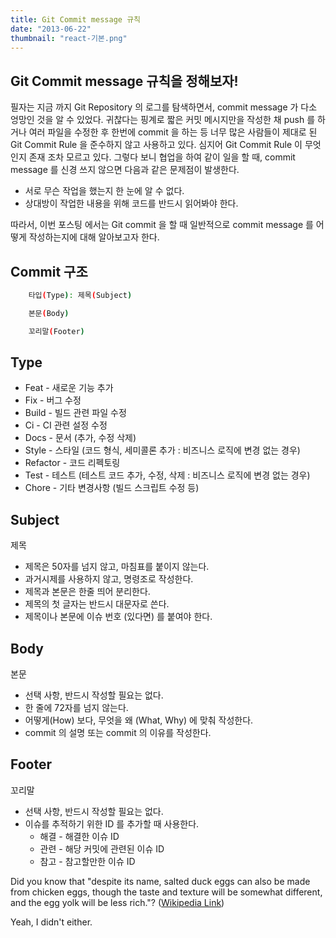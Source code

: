 ```yaml
---
title: Git Commit message 규칙
date: "2013-06-22"
thumbnail: "react-기본.png"
---
```


## Git Commit message 규칙을 정해보자!

필자는 지금 까지 Git Repository 의 로그를 탐색하면서, commit message 가 다소 엉망인 것을 알 수 있었다.
귀찮다는 핑계로 짧은 커밋 메시지만을 작성한 채 push 를 하거나 여러 파일을 수정한 후 한번에 commit 을 하는 등 너무 많은 사람들이 제대로 된 Git Commit Rule 을 준수하지 않고 사용하고 있다. 심지어 Git Commit Rule 이 무엇인지 존재 조차 모르고 있다. 그렇다 보니 협업을 하여 같이 일을 할 때, commit message 를 신경 쓰지 않으면 다음과 같은 문제점이 발생한다.

- 서로 무슨 작업을 했는지 한 눈에 알 수 없다.
- 상대방이 작업한 내용을 위해 코드를 반드시 읽어봐야 한다.

따라서, 이번 포스팅 에서는 Git commit 을 할 때 일반적으로 commit message 를 어떻게 작성하는지에 대해 알아보고자 한다.

## Commit 구조

```bash
    타입(Type): 제목(Subject)

    본문(Body)

    꼬리말(Footer)
```

## Type

- Feat - 새로운 기능 추가
- Fix - 버그 수정
- Build - 빌드 관련 파일 수정
- Ci - CI 관련 설정 수정
- Docs - 문서 (추가, 수정 삭제)
- Style - 스타일 (코드 형식, 세미콜론 추가 : 비즈니스 로직에 변경 없는 경우)
- Refactor - 코드 리펙토링
- Test - 테스트 (테스트 코드 추가, 수정, 삭제 : 비즈니스 로직에 변경 없는 경우)
- Chore - 기타 변경사항 (빌드 스크립트 수정 등)

## Subject

제목

- 제목은 50자를 넘지 않고, 마침표를 붙이지 않는다.
- 과거시제를 사용하지 않고, 명령조로 작성한다.
- 제목과 본문은 한줄 띄어 분리한다.
- 제목의 첫 글자는 반드시 대문자로 쓴다.
- 제목이나 본문에 이슈 번호 (있다면) 를 붙여야 한다.

## Body

본문

- 선택 사항, 반드시 작성할 필요는 없다.
- 한 줄에 72자를 넘지 않는다.
- 어떻게(How) 보다, 무엇을 왜 (What, Why) 에 맞춰 작성한다.
- commit 의 설명 또는 commit 의 이유를 작성한다.

## Footer

꼬리말

- 선택 사항, 반드시 작성할 필요는 없다.
- 이슈를 추적하기 위한 ID 를 추가할 때 사용한다.
  - 해결 - 해결한 이슈 ID
  - 관련 - 해당 커밋에 관련된 이슈 ID
  - 참고 - 참고할만한 이슈 ID

Did you know that "despite its name, salted duck eggs can also be made from
chicken eggs, though the taste and texture will be somewhat different, and the
egg yolk will be less rich."?
([Wikipedia Link](https://en.wikipedia.org/wiki/Salted_duck_egg))

Yeah, I didn't either.

